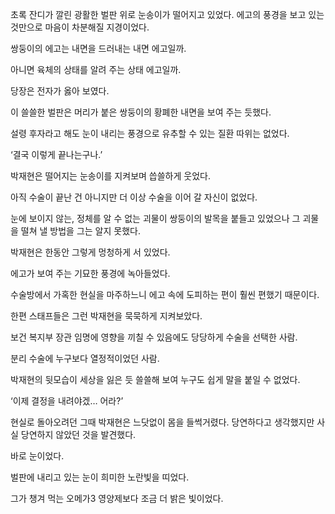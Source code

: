 초록 잔디가 깔린 광활한 벌판 위로 눈송이가 떨어지고 있었다. 에고의 풍경을 보고 있는 것만으로 마음이 차분해질 지경이었다.

쌍둥이의 에고는 내면을 드러내는 내면 에고일까.

아니면 육체의 상태를 알려 주는 상태 에고일까.

당장은 전자가 옳아 보였다.

이 쓸쓸한 벌판은 머리가 붙은 쌍둥이의 황폐한 내면을 보여 주는 듯했다.

설령 후자라고 해도 눈이 내리는 풍경으로 유추할 수 있는 질환 따위는 없었다.

‘결국 이렇게 끝나는구나.’

박재현은 떨어지는 눈송이를 지켜보며 씁쓸하게 웃었다.

아직 수술이 끝난 건 아니지만 더 이상 수술을 이어 갈 자신이 없었다.

눈에 보이지 않는, 정체를 알 수 없는 괴물이 쌍둥이의 발목을 붙들고 있었으나 그 괴물을 떨쳐 낼 방법을 그는 알지 못했다.

박재현은 한동안 그렇게 멍청하게 서 있었다.

에고가 보여 주는 기묘한 풍경에 녹아들었다.

수술방에서 가혹한 현실을 마주하느니 에고 속에 도피하는 편이 훨씬 편했기 때문이다.

한편 스태프들은 그런 박재현을 묵묵하게 지켜보았다.

보건 복지부 장관 임명에 영향을 끼칠 수 있음에도 당당하게 수술을 선택한 사람.

분리 수술에 누구보다 열정적이었던 사람.

박재현의 뒷모습이 세상을 잃은 듯 쓸쓸해 보여 누구도 쉽게 말을 붙일 수 없었다.

‘이제 결정을 내려야겠… 어라?’

현실로 돌아오려던 그때 박재현은 느닷없이 몸을 들썩거렸다. 당연하다고 생각했지만 사실 당연하지 않았던 것을 발견했다.

바로 눈이었다.

벌판에 내리고 있는 눈이 희미한 노란빛을 띠었다.

그가 챙겨 먹는 오메가3 영양제보다 조금 더 밝은 빛이었다.